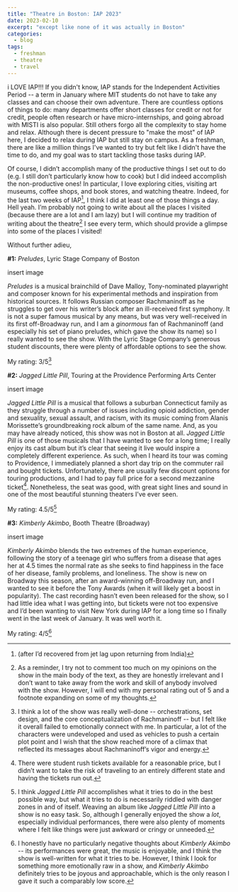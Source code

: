 ```yaml
---
title: "Theatre in Boston: IAP 2023"
date: 2023-02-10
excerpt: "except like none of it was actually in Boston"
categories:
  - blog
tags:
  - freshman
  - theatre
  - travel
---
```


i LOVE IAP!!! If you didn't know, IAP stands for the Independent Activities Period -- a term in January where MIT students do not have to take any classes and can choose their own adventure. There are countless options of things to do: many departments offer short classes for credit or not for credit, people often research or have micro-internships, and going abroad with MISTI is also popular. Still others forgo all the complexity to stay home and relax. Although there is decent pressure to "make the most" of IAP here, I decided to relax during IAP but still stay on campus. As a freshman, there are like a million things I've wanted to try but felt like I didn't have the time to do, and my goal was to start tackling those tasks during IAP. 

Of course, I didn’t accomplish many of the productive things I set out to do (e.g. I still don’t particularly know how to cook) but I did indeed accomplish the non-productive ones! In particular, I love exploring cities, visiting art museums, coffee shops, and book stores, and watching theatre. Indeed, for the last two weeks of IAP[^1], I think I did at least one of those things a day. Hell yeah. I’m probably not going to write about all the places I visited (because there are a lot and I am lazy) but I will continue my tradition of writing about the theatre[^2] I see every term, which should provide a glimpse into some of the places I visited!

Without further adieu,

**#1:** *Preludes*, Lyric Stage Company of Boston

insert image

*Preludes* is a musical brainchild of Dave Malloy, Tony-nominated playwright and composer known for his experimental methods and inspiration from historical sources. It follows Russian composer Rachmaninoff as he struggles to get over his writer’s block after an ill-received first symphony. It is not a super famous musical by any means, but was very well-received in its first off-Broadway run, and I am a *ginormous* fan of Rachmaninoff (and especially his set of piano preludes, which gave the show its name) so I really wanted to see the show. With the Lyric Stage Company’s generous student discounts, there were plenty of affordable options to see the show.

My rating: 3/5[^3]

**#2:** *Jagged Little Pill*, Touring at the Providence Performing Arts Center

insert image

*Jagged Little Pill* is a musical that follows a suburban Connecticut family as they struggle through a number of issues including opioid addiction, gender and sexuality, sexual assault, and racism, with its music coming from Alanis Morissette’s groundbreaking rock album of the same name. And, as you may have already noticed, this show was not in Boston at all. *Jagged Little Pill* is one of those musicals that I have wanted to see for a long time; I really enjoy its cast album but it’s clear that seeing it live would inspire a completely different experience. As such, when I heard its tour was coming to Providence, I immediately planned a short day trip on the commuter rail and bought tickets. Unfortunately, there are usually few discount options for touring productions, and I had to pay full price for a second mezzanine ticket[^4]. Nonetheless, the seat was good, with great sight lines and sound in one of the most beautiful stunning theaters I’ve ever seen.

My rating: 4.5/5[^5]

**#3:** *Kimberly Akimbo*, Booth Theatre (Broadway)

insert image

*Kimberly Akimbo* blends the two extremes of the human experience, following the story of a teenage girl who suffers from a disease that ages her at 4.5 times the normal rate as she seeks to find happiness in the face of her disease, family problems, and loneliness. The show is new on Broadway this season, after an award-winning off-Broadway run, and I wanted to see it before the Tony Awards (when it will likely get a boost in popularity). The cast recording hasn’t even been released for the show, so I had little idea what I was getting into, but tickets were not too expensive and I’d been wanting to visit New York during IAP for a long time so I finally went in the last week of January. It was well worth it.

My rating: 4/5[^6]

[^1]: (after I’d recovered from jet lag upon returning from India)
[^2]: As a reminder, I try not to comment too much on my opinions on the show in the main body of the text, as they are honestly irrelevant and I don’t want to take away from the work and skill of anybody involved with the show. However, I will end with my personal rating out of 5 and a footnote expanding on some of my thoughts.
[^3]: I think a lot of the show was really well-done -- orchestrations, set design, and the core conceptualization of Rachmaninoff -- but I felt like it overall failed to emotionally connect with me. In particular, a lot of the characters were undeveloped and used as vehicles to push a certain plot point and I wish that the show reached more of a climax that reflected its messages about Rachmaninoff’s vigor and energy.
[^4]: There were student rush tickets available for a reasonable price, but I didn’t want to take the risk of traveling to an entirely different state and having the tickets run out.
[^5]: I think *Jagged Little Pill* accomplishes what it tries to do in the best possible way, but what it tries to do is necessarily riddled with danger zones in and of itself. Weaving an album like *Jagged Little Pill* into a show is no easy task. So, although I generally enjoyed the show a *lot*, especially individual performances, there were also plenty of moments where I felt like things were just awkward or cringy or unneeded.
[^6]: I honestly have no particularly negative thoughts about *Kimberly Akimbo* -- its performances were great, the music is enjoyable, and I think the show is well-written for what it tries to be. However, I think I look for something more emotionally raw in a show, and *Kimberly Akimbo* definitely tries to be joyous and approachable, which is the only reason I gave it such a comparably low score.
